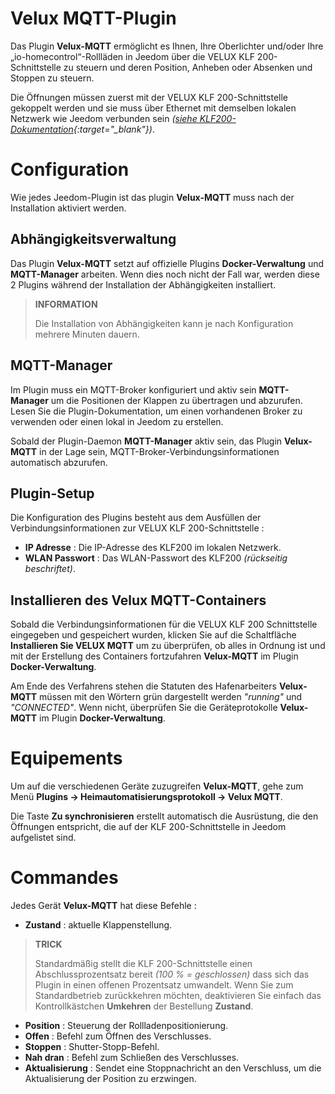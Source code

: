 # Velux MQTT-Plugin

Das Plugin **Velux-MQTT** ermöglicht es Ihnen, Ihre Oberlichter und/oder Ihre „io-homecontrol“-Rollläden in Jeedom über die VELUX KLF 200-Schnittstelle zu steuern und deren Position, Anheben oder Absenken und Stoppen zu steuern.

Die Öffnungen müssen zuerst mit der VELUX KLF 200-Schnittstelle gekoppelt werden und sie muss über Ethernet mit demselben lokalen Netzwerk wie Jeedom verbunden sein *([siehe KLF200-Dokumentation](https://www.domadoo.fr/fr/index.php?controller=attachment&id_attachment=2287){:target="\_blank"})*.

# Configuration

Wie jedes Jeedom-Plugin ist das plugin **Velux-MQTT** muss nach der Installation aktiviert werden.

## Abhängigkeitsverwaltung

Das Plugin **Velux-MQTT** setzt auf offizielle Plugins **Docker-Verwaltung** und **MQTT-Manager** arbeiten. Wenn dies noch nicht der Fall war, werden diese 2 Plugins während der Installation der Abhängigkeiten installiert.

>**INFORMATION**
>
>Die Installation von Abhängigkeiten kann je nach Konfiguration mehrere Minuten dauern.

## MQTT-Manager

Im Plugin muss ein MQTT-Broker konfiguriert und aktiv sein **MQTT-Manager** um die Positionen der Klappen zu übertragen und abzurufen. Lesen Sie die Plugin-Dokumentation, um einen vorhandenen Broker zu verwenden oder einen lokal in Jeedom zu erstellen.

Sobald der Plugin-Daemon **MQTT-Manager** aktiv sein, das Plugin **Velux-MQTT** in der Lage sein, MQTT-Broker-Verbindungsinformationen automatisch abzurufen.

## Plugin-Setup

Die Konfiguration des Plugins besteht aus dem Ausfüllen der Verbindungsinformationen zur VELUX KLF 200-Schnittstelle :

- **IP Adresse** : Die IP-Adresse des KLF200 im lokalen Netzwerk.
- **WLAN Passwort** : Das WLAN-Passwort des KLF200 *(rückseitig beschriftet)*.

## Installieren des Velux MQTT-Containers

Sobald die Verbindungsinformationen für die VELUX KLF 200 Schnittstelle eingegeben und gespeichert wurden, klicken Sie auf die Schaltfläche **Installieren Sie VELUX MQTT** um zu überprüfen, ob alles in Ordnung ist und mit der Erstellung des Containers fortzufahren **Velux-MQTT** im Plugin **Docker-Verwaltung**.

Am Ende des Verfahrens stehen die Statuten des Hafenarbeiters **Velux-MQTT** müssen mit den Wörtern grün dargestellt werden *"running"* und *"CONNECTED"*. Wenn nicht, überprüfen Sie die Geräteprotokolle **Velux-MQTT** im Plugin **Docker-Verwaltung**.

# Equipements

Um auf die verschiedenen Geräte zuzugreifen **Velux-MQTT**, gehe zum Menü **Plugins → Heimautomatisierungsprotokoll → Velux MQTT**.

Die Taste **Zu synchronisieren** erstellt automatisch die Ausrüstung, die den Öffnungen entspricht, die auf der KLF 200-Schnittstelle in Jeedom aufgelistet sind.

# Commandes

Jedes Gerät **Velux-MQTT** hat diese Befehle :

- **Zustand** : aktuelle Klappenstellung.

>**TRICK**
>
>Standardmäßig stellt die KLF 200-Schnittstelle einen Abschlussprozentsatz bereit *(100 % = geschlossen)* dass sich das Plugin in einen offenen Prozentsatz umwandelt. Wenn Sie zum Standardbetrieb zurückkehren möchten, deaktivieren Sie einfach das Kontrollkästchen **Umkehren** der Bestellung **Zustand**.

- **Position** : Steuerung der Rollladenpositionierung.
- **Offen** : Befehl zum Öffnen des Verschlusses.
- **Stoppen** : Shutter-Stopp-Befehl.
- **Nah dran** : Befehl zum Schließen des Verschlusses.
- **Aktualisierung** : Sendet eine Stoppnachricht an den Verschluss, um die Aktualisierung der Position zu erzwingen.
